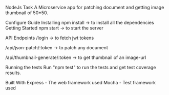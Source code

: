 NodeJs Task
A Microservice app for patching document and getting image thumbnail of 50*50.

Configure Guide
Installing
npm install -> to install all the dependencies
Getting Started
npm start -> to start the server




API Endpoints
/login -> to fetch jwt tokens

/api/json-patch/:token -> to patch any document

/api/thumbnail-generate/:token -> to get thumbnail of an image-url


Running the tests
Run "npm test" to run the tests and get test coverage results.

Built With
Express - The web framework used
Mocha - Test framework used
